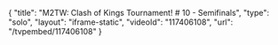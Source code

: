 {
    "title": "M2TW: Clash of Kings Tournament! # 10 - Semifinals",
    "type": "solo",
    "layout": "iframe-static",
    "videoId": "117406108",
    "url": "\/tvpembed\/117406108"
}